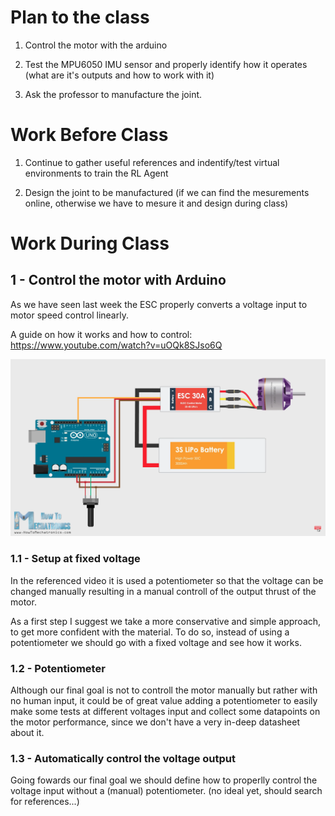 # Plan to the class

1. Control the motor with the arduino

2. Test the MPU6050 IMU sensor and properly identify how it operates (what are it's outputs and how to work with it)

3. Ask the professor to manufacture the joint.

# Work Before Class 

1. Continue to gather useful references and indentify/test virtual environments to train the RL Agent

2. Design the joint to be manufactured (if we can find the mesurements online, otherwise we have to mesure it and design during class)

# Work During Class

## 1 - Control the motor with Arduino

As we have seen last week the ESC properly converts a voltage input to motor speed control linearly. 

A guide on how it works and how to control: https://www.youtube.com/watch?v=uOQk8SJso6Q

![Arduino_ESC_Diagram](Arduino_ESC_Diagram.png)

### 1.1 - Setup at fixed voltage

In the referenced video it is used a potentiometer so that the voltage can be changed manually resulting in a manual controll of the output thrust of the motor. 

As a first step I suggest we take a more conservative and simple approach, to get more confident with the material. To do so, instead of using a potentiometer we should go with a fixed voltage and see how it works.

### 1.2 - Potentiometer

Although our final goal is not to controll the motor manually but rather with no human input, it could be of great value adding a potentiometer to easily make some tests at different voltages input and collect some datapoints on the motor performance, since we don't have a very in-deep datasheet about it.

### 1.3 - Automatically control the voltage output

Going fowards our final goal we should define how to properlly control the voltage input without a (manual) potentiometer. (no ideal yet, should search for references...)

